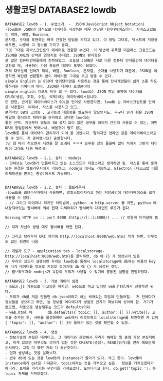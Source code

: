 # 생활코딩 DATABASE2 lowdb 

    DATABASE2 lowdb - 1. 수업소개  -  JSON(JavaScript Object Notation)
    -lowdb는 JSON의 형식으로 데이터를 저장하는 매우 간단한 데이터베이스이다. 자바스크립트는 객체, 배열, Boolean,
    문자열, 숫자를 표현하는 매우 간결한 방법을 가지고 있다. 이 방법 그대로, 텍스트에 저장을 해두면, 나중에 그 정보를 가지고 올때, 
    그것 그대로 자바스크립트의 데이터로 전환할 수있다. 이 방법에 주목한 더글라스 크로포드는 JSON을 XML의 강력한 경쟁자로 추대함. JSON의 편리함은 
    곧 많은 컴퓨터언어들에게 전파되었고, 오늘날 JSON은 서로 다른 컴퓨터 언어들간에 데이터를 교환할 때, 사용하는 가장 중요한 데이터 포맷이 되었다. 
    거의 대부분의 언어가 객체, 배열, Boolean, 문자열, 숫자를 사용하기 때문에, JSON을 이용하면 복잡한 변환절차 없이 데이터를 그대로 주고 받을 수 있다.  
    simple English 는 850개 영어단어만을 사용하는 것을 통해 전세계인들이 쉽게 소통 하도록하자는 아이디어 이다. JSON은 데이터 포맷분야의
    simple english 라고도 비유 할 수 있다. lowdb는 JSON 파일 포맷에 데이터를 CRUD(생성, 조회, 수정, 삭제)하는 데이터베이스입니다. 
    또 한편, 관계형 데이터베이스가 SQL을 언어로 사용한다면, lowdb 는 자바스크립트를 언어로 사용한다. 따라서, 자스를 사용하고 있고, 
    본격적인 DB의 고성능 , 고기능성 대용량을 필요하지 않으면서도, 누구나 읽기 쉬운 JSON 파일의 형식으로 데이터를 관리하고 싶다면 lowdb는 
    좋은 선택. 지금부터 별도의 SW 설치 없이 많은 공부를 해야지 간신히 사용할 수 있는, 어떤 DB의 장엄함에서 벗어나서, 배울것이 별로 없는 
    lowdb를 통해 데이터의 관리자가 되어 볼 것입니다. 말하자면 컵라면 같은 데이터베이스라고 할 수 있다. 자 준비됐나요? 출발합시다.
    (난 참 따라 적으면서 시간을 잘 보내네 ㅋㅋㅋ 승무원 강의 들을때 많이 적어서 그런가 타이핑이 그래도 나름 빠르네)

    DATABASE2 lowdb - 2.1. 설치 : Nodejs
    - 깃허브는 lowdb가 만들어지고 있는 소스코드의 저장소라고 생각하면 됨. 자스를 통해 동작되는 환경은 웹브라우저에서 가능하고, nodejs 에서도 가능하고, Electron (데스크탑 어플리케이션을 만드는 환경)에서도 가능하다. 


    DATABASE2 lowdb - 2.2. 설치 : 웹브라우저
    -lowdb를 웹브라우저에서 사용하면, 로컬스토리지라고 하는 저장공간에 데이터베이스를 쉽게 사용할 수 있다. 
    - // 그리고 아이러니 하지만 터미널에, python -m http.server 를 치면, python 에 내장되어있는 웹서버에 의해 현재 디렉터리가 웹서버의 다큐먼트 루트가 된다.

    Serving HTTP on :: port 8000 (http://[::]:8000/) ... // 이렇게 터미널에 뜸

    // 각자 자신의 방법 대로 웹서버를 켜면 된다. 

    // 그리고 브라우저 URI 자리에 http://localhost:8000/web.html 적기 하면, 아무것도 없는 화면이 나옴 

    // 개발자 도구 - application tab - localstorage-http://localhost:8000/web.html를 클릭하면, db 에 {} 가 생성되어 있음
    // 우리의 코드가 실행되면 우리는 lowdb를 통해서 localstorage에 db라는 이름의 key에 다가 데이터를 앞으로 저장할 것이기에 db 에 {} 가 생성된 것임.
    // 웹브라우저와 nodejs가 똑같이 우리가 사용할 수 있기에 공통된 설명을 진행하겠다. 

    DATABASE2 lowdb - 3. 기본 데이터 설정
    - main.js 기준으로 이고잉은 하지만, web으로 하고 있다면 web.html에서 진행하면 된다.
    - 우리가 db를 처음 만들면 db.json이라고 하는 비어있는 파일이 만들어짐.  저 안에다가 정보들을 넣으려고 하면, 늘 정보를 어디에다가 넣을것 인가가 확보되어 있어야 함. 거기가 없으면, 자동으로 생성해주는 코드가 defaults이다
    - web.html 에       db.defaults({ topic: [], author: [] }).write(); 코드를 추가한 후, 서버를 활성화하여 web에서 리로드하고 localstorage를 확인하면 키 값에 { "topic": [], "author": [] }이 들어가 있는 것을 확인할 수 있음. 

    DATABASE2 lowdb - 4. 생성
    - 정보기술의 본질은 데이터고, 그 데이터와 관련해서 우리가 해야할 일 중에 가장 본질적이고, 이게 없으면 아무것도 의미가 없는 것은 CREATE(생성), READ(읽기)를 먼저 해보는게 순서이다. 그걸 다 하면 거의 다 끝난것이다. 
    - 먼저 생성하는 것을 살펴보자. 
    - 변수 db에 있는 것을 lowdb의 instance가 들어가 있다. 라고 한다. lowdb의 instance에게 get은 가져온다. topic이라는 것을 가져오고 싶음.  정보를 가져오겠다가 아니라, 토픽을 가리키는 무언가를 가져오겠다. 포인터라고 한다. db.get('topic '); 는 topic 자체를 가져오겠다. 
